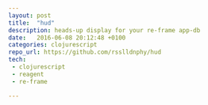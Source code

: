 ```yaml
---
layout: post
title:  "hud"
description: heads-up display for your re-frame app-db
date:   2016-06-08 20:12:48 +0100
categories: clojurescript
repo_url: https://github.com/rsslldnphy/hud
tech:
 - clojurescript
 - reagent
 - re-frame

---
```

